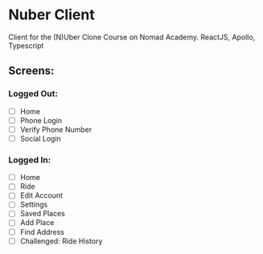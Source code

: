 # Nuber Client
 Client for the (N)Uber Clone Course on Nomad Academy. ReactJS, Apollo, Typescript

## Screens:

### Logged Out:
  
  - [ ] Home
  - [ ] Phone Login
  - [ ] Verify Phone Number
  - [ ] Social Login

### Logged In:
  
  - [ ] Home
  - [ ] Ride
  - [ ] Edit Account
  - [ ] Settings
  - [ ] Saved Places
  - [ ] Add Place
  - [ ] Find Address
  - [ ] Challenged: Ride History